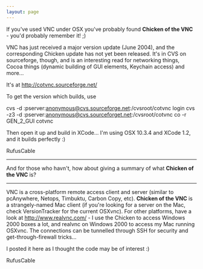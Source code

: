 ```yaml
---
layout: page
---
```


If you've used VNC under OSX you've probably found **Chicken of the VNC** - you'd probably remember it! ;)

VNC has just received a major version update (June 2004), and the corresponding Chicken update has not yet been released. It's in CVS on sourceforge, though, and is an interesting read for networking things, Cocoa things (dynamic building of GUI elements, Keychain access) and more...

It's at http://cotvnc.sourceforge.net/

To get the version which builds, use
    
cvs -d :pserver:anonymous@cvs.sourceforge.net:/cvsroot/cotvnc login
cvs -z3 -d :pserver:anonymous@cvs.sourceforget.net:/cvsroot/cotvnc co -r GEN_2_GUI cotvnc


Then open it up and build in XCode... I'm using OSX 10.3.4 and XCode 1.2, and it builds perfectly :)

RufusCable

----

And for those who havn't, how about giving a summary of what **Chicken of the VNC** is?

----

VNC is a cross-platform remote access client and server (similar to pcAnywhere, Netops, Timbuktu, Carbon Copy, etc). **Chicken of the VNC** is a strangely-named Mac client (if you're looking for a server on the Mac, check VersionTracker for the current OSXvnc). For other platforms, have a look at http://www.realvnc.com/ - I use the Chicken to access Windows 2000 boxes a lot, and realvnc on Windows 2000 to access my Mac running OSXvnc. The connections can be tunnelled through SSH for security and get-through-firewall tricks...

I posted it here as I thought the code may be of interest :)

RufusCable
